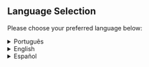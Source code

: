 ## Language Selection

Please choose your preferred language below:

<details>
    <summary>Português</summary>
<br>

<img src="src/imgs/icon.png" height="200px" align="right"/>

# Jogo da Forca

Este é um projeto do jogo da forca feito em back-end. O projeto consiste em uma aplicação web construída com Express (Node.js) no lado do servidor e HTML/CSS/JavaScript no lado do cliente.

## Instalação

Antes de tudo, certifique-se de ter o Node instalado.
    
    https://nodejs.org/en
Se não, baixe e instale o NODE acima.
    
### 1. Clone o repositório:

    git clone https://github.com/Otavig/ForcaGame.git

### 2. Faça a instalação das dependências:

    npm install -Nome da dependência-
Ou apenas digite `npm i`, que automaticamente instala todas as dependências necessárias.

### 3. Inicie o servidor:

    node ./script.js
  
## Uso

- Abra src/pages/index.html.
- Com ele aberto, clique em `iniciar` para assim poder jogar.

## Tecnologias Utilizadas

- Node.js, Express, HTML, CSS, JavaScript e API.

## Autor

Otávio Garcia dos Santos

</details>

<details>
    <summary>English</summary>
<br>

<img src="src/imgs/icon.png" height="200px" align="right"/>

# Hangman Game

This is a Hangman game project implemented in the back-end. The project consists of a web application built with Express (Node.js) on the server side and HTML/CSS/JavaScript on the client side.

## Installation

First, make sure you have Node installed.
    
    https://nodejs.org/en
If not, download and install NODE from the link above.
    
### 1. Clone the repository:

    git clone https://github.com/Otavig/ForcaGame.git

### 2. Install the dependencies:

    npm install -DependencyName-
Or simply type `npm i`, which automatically installs all necessary dependencies.

### 3. Start the server:

    node ./script.js
  
## Usage

- Open src/pages/index.html.
- With it open, click on `start` to begin playing.

## Technologies Used

- Node.js, Express, HTML, CSS, JavaScript, and API.

## Author

Otávio Garcia dos Santos

</details>

<details>
    <summary>Español</summary>
<br>

<img src="src/imgs/icon.png" height="200px" align="right"/>

# Juego del Ahorcado

Este es un proyecto del juego del ahorcado implementado en el back-end. El proyecto consiste en una aplicación web construida con Express (Node.js) en el lado del servidor y HTML/CSS/JavaScript en el lado del cliente.

## Instalación

Primero, asegúrate de tener Node instalado.
    
    https://nodejs.org/en
Si no lo tienes, descarga e instala NODE desde el enlace anterior.
    
### 1. Clona el repositorio:

    git clone https://github.com/Otavig/ForcaGame.git

### 2. Instala las dependencias:

    npm install -NombreDeLaDependencia-
O simplemente escribe `npm i`, que instalará automáticamente todas las dependencias necesarias.

### 3. Inicia el servidor:

    node ./script.js
  
## Uso

- Abre src/pages/index.html.
- Con él abierto, haz clic en `iniciar` para comenzar a jugar.

## Tecnologías Utilizadas

- Node.js, Express, HTML, CSS, JavaScript y API.

## Autor

Otávio Garcia dos Santos

</details>
